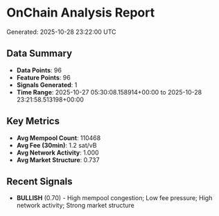 # OnChain Analysis Report
Generated: 2025-10-28 23:22:00 UTC

## Data Summary
- **Data Points**: 96
- **Feature Points**: 96
- **Signals Generated**: 1
- **Time Range**: 2025-10-27 05:30:08.158914+00:00 to 2025-10-28 23:21:58.513198+00:00

## Key Metrics
- **Avg Mempool Count**: 110468
- **Avg Fee (30min)**: 1.2 sat/vB
- **Avg Network Activity**: 1.000
- **Avg Market Structure**: 0.737

## Recent Signals
- **BULLISH** (0.70) - High mempool congestion; Low fee pressure; High network activity; Strong market structure
